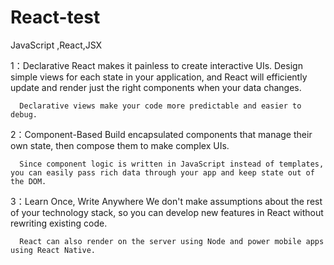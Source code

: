 # React-test
JavaScript ,React,JSX


1：Declarative
      React makes it painless to create interactive UIs. Design simple views for each state in your application, and React will efficiently update and render just the right components when your data changes.

      Declarative views make your code more predictable and easier to debug.
 
 2：Component-Based
      Build encapsulated components that manage their own state, then compose them to make complex UIs.

      Since component logic is written in JavaScript instead of templates, you can easily pass rich data through your app and keep state out of the DOM.
 
 3：Learn Once, Write Anywhere
      We don't make assumptions about the rest of your technology stack, so you can develop new features in React without rewriting existing code.

      React can also render on the server using Node and power mobile apps using React Native.
